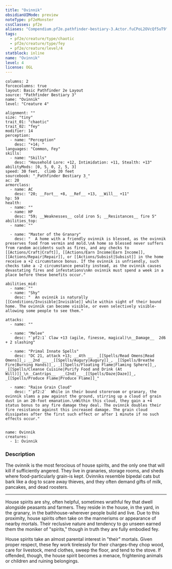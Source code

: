 ```yaml
---
title: "Ovinnik"
obsidianUIMode: preview
noteType: pf2eMonster
cssClasses: pf2e
aliases: "Compendium.pf2e.pathfinder-bestiary-3.Actor.fuCPoL2OVcQf5uT9" 
tags:
  - pf2e/creature/type/chaotic
  - pf2e/creature/type/fey
  - pf2e/creature/level/4
statblock: inline
name: "Ovinnik"
level: 4
license: OGL
---
```


```statblock
columns: 2
forcecolumns: true
layout: Basic Pathfinder 2e Layout
source: "Pathfinder Bestiary 3"
name: "Ovinnik"
level: "Creature 4"

alignment: ""
size: "tiny"
trait_01: "chaotic"
trait_02: "fey"
modifier: 14
perception:
  - name: "Perception"
    desc: "+14; "
languages: "Common, Fey"
skills:
  - name: "Skills"
    desc: "Household Lore: +12, Intimidation: +11, Stealth: +13"
abilityMods: [0, 5, 0, 2, 5, 3]
speed: 30 feet,  climb 20 feet
sourcebook: "_Pathfinder Bestiary 3_"
ac: 20
armorclass:
  - name: AC
    desc: "20; __Fort__ +8, __Ref__ +13, __Will__ +11"
hp: 59
health:
  - name: ""
  - name: HP
    desc: "59; __Weaknesses__ cold iron 5; __Resistances__ fire 5"
abilities_top:
  - name: ""

  - name: "Master of the Granary"
    desc: "  A home with a friendly ovinnik is blessed, as the ovinnik preserves food from vermin and mold.\nA home so blessed never suffers from random accidents such as fires, and any checks to [[Actions/Craft|Craft]], [[Actions/Earn Income|Earn Income]], [[Actions/Repair|Repair]], or [[Actions/Subsist|Subsist]] in the home receive a +2 circumstance bonus. If the ovinnik is unfriendly, such checks take a -2 circumstance penalty instead, as the ovinnik causes devastating fires and infestations\nAn ovinnik must spend a week in a place before these benefits occur."

abilities_mid:
  - name: ""
  - name: "Shy"
    desc: "  An ovinnik is naturally [[Conditions/Invisible|Invisible]] while within sight of their bound home. The ovinnik can become visible, or even selectively visible-allowing some people to see them."

attacks:
  - name: ""

  - name: "Melee"
    desc: "`pf2:1` Claw +13 (agile, finesse, magical)\n__Damage__  2d6 + 2 slashing"

  - name: "Primal Innate Spells"
    desc: "DC 21, attack +13; __4th __  _[[Spells/Read Omens|Read Omens]]_; __2nd __  _[[Spells/Augury|Augury]]_, _[[Spells/Breathe Fire|Burning Hands]]_, _[[Spells/Floating Flame|Flaming Sphere]]_, _[[Spells/Cleanse Cuisine|Purify Food and Drink (At Will)]]_\n__Cantrips__  __(2nd)__ _[[Spells/Daze|Daze]]_, _[[Spells/Produce Flame|Produce Flame]]_"

  - name: "Raise Grain Cloud"
    desc: "`pf2:2`  While in their bound storeroom or granary, the ovinnik slams a paw against the ground, stirring up a cloud of grain dust in an 20-foot emanation.\nWithin this cloud, they gain a +4 status bonus to any fire damage they deal. The ovinnik doubles their fire resistance against this increased damage. The grain cloud dissipates after the first such effect or after 1 minute if no such effects occur."
 
```

```encounter-table
name: Ovinnik
creatures:
  - 1: Ovinnik
```


### Description
The ovinnik is the most ferocious of house spirits, and the only one that will kill if sufficiently angered. They live in granaries, storage rooms, and sheds where food-particularly grain-is kept. Ovinniks resemble bipedal cats but bark like a dog to scare away thieves, and they often demand gifts of milk, pancakes, and dead roosters.

* * *

House spirits are shy, often helpful, sometimes wrathful fey that dwell alongside peasants and farmers. They reside in the house, in the yard, in the granary, in the bathhouse-wherever people build and live. Due to this proximity, house spirits often take on the mannerisms or appearance of nearby mortals. Their reclusive nature and tendency to go unseen earned them the moniker of "spirits," though in truth they are fully embodied fey.

House spirits take an almost parental interest in "their" mortals. Given proper respect, these fey work tirelessly for their charges-they chop wood, care for livestock, mend clothes, sweep the floor, and tend to the stove. If offended, though, the house spirit becomes a menace, frightening animals or children and ruining belongings.
